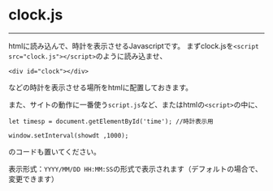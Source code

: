 # clock.js

---

htmlに読み込んで、時計を表示させるJavascriptです。
まずclock.jsを`<script src="clock.js"></script>`のように読み込ませ、
```
<div id="clock"></div>
```
などの時計を表示させる場所をhtmlに配置しておきます。

また、サイトの動作に一番使う`script.js`など、またはhtmlの`<script>`の中に、
```
let timesp = document.getElementById('time'); //時計表示用

window.setInterval(showdt ,1000);
```
のコードも置いてください。


表示形式：`YYYY/MM/DD HH:MM:SS`の形式で表示されます（デフォルトの場合で、変更できます）
